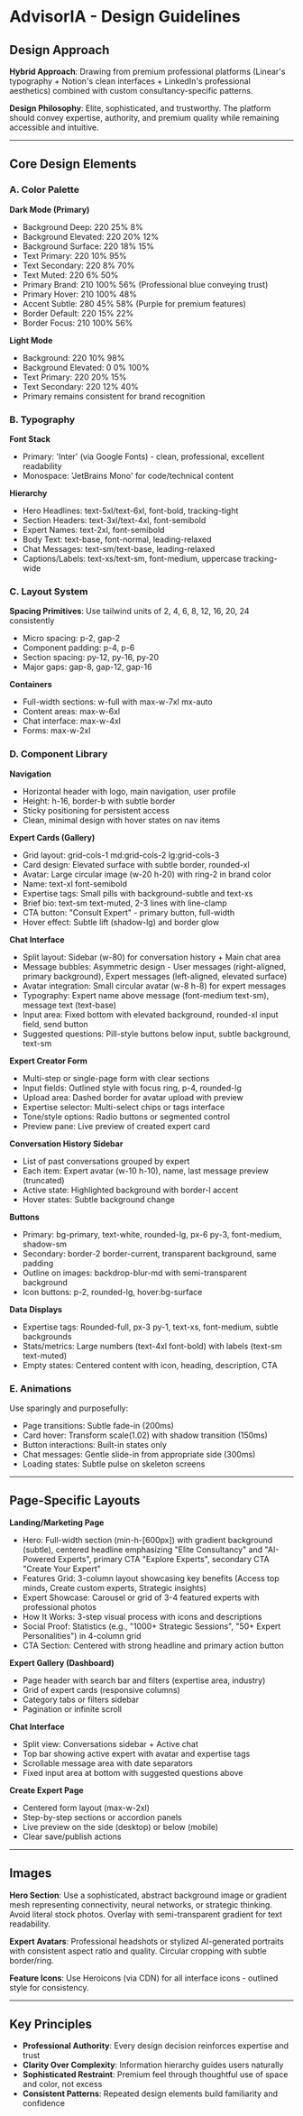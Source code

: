 # AdvisorIA - Design Guidelines

## Design Approach
**Hybrid Approach**: Drawing from premium professional platforms (Linear's typography + Notion's clean interfaces + LinkedIn's professional aesthetics) combined with custom consultancy-specific patterns.

**Design Philosophy**: Elite, sophisticated, and trustworthy. The platform should convey expertise, authority, and premium quality while remaining accessible and intuitive.

---

## Core Design Elements

### A. Color Palette

**Dark Mode (Primary)**
- Background Deep: 220 25% 8%
- Background Elevated: 220 20% 12%
- Background Surface: 220 18% 15%
- Text Primary: 220 10% 95%
- Text Secondary: 220 8% 70%
- Text Muted: 220 6% 50%
- Primary Brand: 210 100% 56% (Professional blue conveying trust)
- Primary Hover: 210 100% 48%
- Accent Subtle: 280 45% 58% (Purple for premium features)
- Border Default: 220 15% 22%
- Border Focus: 210 100% 56%

**Light Mode**
- Background: 220 10% 98%
- Background Elevated: 0 0% 100%
- Text Primary: 220 20% 15%
- Text Secondary: 220 12% 40%
- Primary remains consistent for brand recognition

### B. Typography

**Font Stack**
- Primary: 'Inter' (via Google Fonts) - clean, professional, excellent readability
- Monospace: 'JetBrains Mono' for code/technical content

**Hierarchy**
- Hero Headlines: text-5xl/text-6xl, font-bold, tracking-tight
- Section Headers: text-3xl/text-4xl, font-semibold
- Expert Names: text-2xl, font-semibold
- Body Text: text-base, font-normal, leading-relaxed
- Chat Messages: text-sm/text-base, leading-relaxed
- Captions/Labels: text-xs/text-sm, font-medium, uppercase tracking-wide

### C. Layout System

**Spacing Primitives**: Use tailwind units of 2, 4, 6, 8, 12, 16, 20, 24 consistently
- Micro spacing: p-2, gap-2
- Component padding: p-4, p-6
- Section spacing: py-12, py-16, py-20
- Major gaps: gap-8, gap-12, gap-16

**Containers**
- Full-width sections: w-full with max-w-7xl mx-auto
- Content areas: max-w-6xl
- Chat interface: max-w-4xl
- Forms: max-w-2xl

### D. Component Library

**Navigation**
- Horizontal header with logo, main navigation, user profile
- Height: h-16, border-b with subtle border
- Sticky positioning for persistent access
- Clean, minimal design with hover states on nav items

**Expert Cards (Gallery)**
- Grid layout: grid-cols-1 md:grid-cols-2 lg:grid-cols-3
- Card design: Elevated surface with subtle border, rounded-xl
- Avatar: Large circular image (w-20 h-20) with ring-2 in brand color
- Name: text-xl font-semibold
- Expertise tags: Small pills with background-subtle and text-xs
- Brief bio: text-sm text-muted, 2-3 lines with line-clamp
- CTA button: "Consult Expert" - primary button, full-width
- Hover effect: Subtle lift (shadow-lg) and border glow

**Chat Interface**
- Split layout: Sidebar (w-80) for conversation history + Main chat area
- Message bubbles: Asymmetric design - User messages (right-aligned, primary background), Expert messages (left-aligned, elevated surface)
- Avatar integration: Small circular avatar (w-8 h-8) for expert messages
- Typography: Expert name above message (font-medium text-sm), message text (text-base)
- Input area: Fixed bottom with elevated background, rounded-xl input field, send button
- Suggested questions: Pill-style buttons below input, subtle background, text-sm

**Expert Creator Form**
- Multi-step or single-page form with clear sections
- Input fields: Outlined style with focus ring, p-4, rounded-lg
- Upload area: Dashed border for avatar upload with preview
- Expertise selector: Multi-select chips or tags interface
- Tone/style options: Radio buttons or segmented control
- Preview pane: Live preview of created expert card

**Conversation History Sidebar**
- List of past conversations grouped by expert
- Each item: Expert avatar (w-10 h-10), name, last message preview (truncated)
- Active state: Highlighted background with border-l accent
- Hover states: Subtle background change

**Buttons**
- Primary: bg-primary, text-white, rounded-lg, px-6 py-3, font-medium, shadow-sm
- Secondary: border-2 border-current, transparent background, same padding
- Outline on images: backdrop-blur-md with semi-transparent background
- Icon buttons: p-2, rounded-lg, hover:bg-surface

**Data Displays**
- Expertise tags: Rounded-full, px-3 py-1, text-xs, font-medium, subtle backgrounds
- Stats/metrics: Large numbers (text-4xl font-bold) with labels (text-sm text-muted)
- Empty states: Centered content with icon, heading, description, CTA

### E. Animations
Use sparingly and purposefully:
- Page transitions: Subtle fade-in (200ms)
- Card hover: Transform scale(1.02) with shadow transition (150ms)
- Button interactions: Built-in states only
- Chat messages: Gentle slide-in from appropriate side (300ms)
- Loading states: Subtle pulse on skeleton screens

---

## Page-Specific Layouts

**Landing/Marketing Page**
- Hero: Full-width section (min-h-[600px]) with gradient background (subtle), centered headline emphasizing "Elite Consultancy" and "AI-Powered Experts", primary CTA "Explore Experts", secondary CTA "Create Your Expert"
- Features Grid: 3-column layout showcasing key benefits (Access top minds, Create custom experts, Strategic insights)
- Expert Showcase: Carousel or grid of 3-4 featured experts with professional photos
- How It Works: 3-step visual process with icons and descriptions
- Social Proof: Statistics (e.g., "1000+ Strategic Sessions", "50+ Expert Personalities") in 4-column grid
- CTA Section: Centered with strong headline and primary action button

**Expert Gallery (Dashboard)**
- Page header with search bar and filters (expertise area, industry)
- Grid of expert cards (responsive columns)
- Category tabs or filters sidebar
- Pagination or infinite scroll

**Chat Interface**
- Split view: Conversations sidebar + Active chat
- Top bar showing active expert with avatar and expertise tags
- Scrollable message area with date separators
- Fixed input area at bottom with suggested questions above

**Create Expert Page**
- Centered form layout (max-w-2xl)
- Step-by-step sections or accordion panels
- Live preview on the side (desktop) or below (mobile)
- Clear save/publish actions

---

## Images

**Hero Section**: Use a sophisticated, abstract background image or gradient mesh representing connectivity, neural networks, or strategic thinking. Avoid literal stock photos. Overlay with semi-transparent gradient for text readability.

**Expert Avatars**: Professional headshots or stylized AI-generated portraits with consistent aspect ratio and quality. Circular cropping with subtle border/ring.

**Feature Icons**: Use Heroicons (via CDN) for all interface icons - outlined style for consistency.

---

## Key Principles
- **Professional Authority**: Every design decision reinforces expertise and trust
- **Clarity Over Complexity**: Information hierarchy guides users naturally
- **Sophisticated Restraint**: Premium feel through thoughtful use of space and color, not excess
- **Consistent Patterns**: Repeated design elements build familiarity and confidence